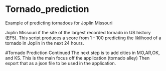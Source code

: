 # Tornado_prediction
Example of predicting tornadoes for Joplin Missouri 

Joplin Missouri if the site of the largest recorded tornado in US history (EF5). 
This script produces a score from 1 - 100 predicting the liklihood of a tornado in Joplin in the next 24 hours.

#Tornado Prediction Continued
The next step is to add cities in MO,AR,OK, and KS. This is the main focus off the application (tornado alley) 
Then export that as a json file to be used in the application. 
